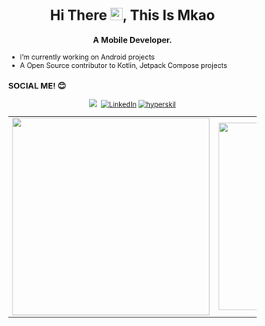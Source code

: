  <h1 align="center">Hi There <img src="https://media.giphy.com/media/hvRJCLFzcasrR4ia7z/giphy.gif" width="25px">, This Is Mkao</h1>

<h3 align="center">A Mobile Developer.</h3>

- I’m currently working on Android projects
- A  Open Source contributor to Kotlin, Jetpack Compose projects




### SOCIAL ME! 😊

 <p align="center">
<img  src="https://img.shields.io/badge/Kotlin-8382E3?style=for-the-badge&logo=kotlin&logoColor=white">&nbsp;
<a href="htps://www.linkedin.com/in/mkao" target="_blank"><img alt="LinkedIn" src="https://img.shields.io/badge/linkedin-%230077B5.svg?&style=for-the-badge&logo=linkedin&logoColor=white" /></a>
<a href="https://hyperskill.org/profile/270655829" target="_blank"><img alt="hyperskil" src="https://img.shields.io/badge/Kotlin-0095D5?&style=for-the-badge&logo=kotlin&logoColor=white" /></a>
</p>



<center>
  <table>
    <tr>
        <td><img width="400px" align="left" src="https://github-readme-stats.vercel.app/api?username=Mkaomwakuni&count_private=true&show_icons=true&theme=dark&layout=compact" /></td>
        <td><img width="380px" align="left" src="https://github-readme-stats.vercel.app/api/top-langs/?username=Mkaomwakuni&hide=html&layout=compact&theme=dark" /></td>      
    </tr>   
  </table>
</center>


